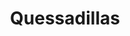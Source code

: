 ---
title: "Quessadillas"
price: "$14.00"
category: "Mexican-Cuisine"
img: "src/images/menu/burrito.jpg"
desc: "Flour tortillas filled with melted cheese and your choice or beef or chicken"
---